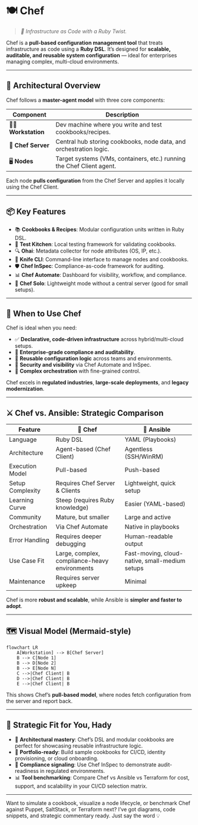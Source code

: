 # 🍽️ Chef

> _📖 Infrastructure as Code with a Ruby Twist._

Chef is a **pull-based configuration management tool** that treats infrastructure as code using a **Ruby DSL**. It’s designed for **scalable, auditable, and reusable system configuration** — ideal for enterprises managing complex, multi-cloud environments.

---

## 🧠 Architectural Overview

Chef follows a **master-agent model** with three core components:

| Component             | Description                                                           |
| --------------------- | --------------------------------------------------------------------- |
| 🧑‍💻 **Workstation** | Dev machine where you write and test cookbooks/recipes.               |
| 🏢 **Chef Server**    | Central hub storing cookbooks, node data, and orchestration logic.    |
| 🖥️ **Nodes**          | Target systems (VMs, containers, etc.) running the Chef Client agent. |

Each node **pulls configuration** from the Chef Server and applies it locally using the Chef Client.

---

## 📦 Key Features

- 📚 **Cookbooks & Recipes**: Modular configuration units written in Ruby DSL.
- 🧪 **Test Kitchen**: Local testing framework for validating cookbooks.
- 🔍 **Ohai**: Metadata collector for node attributes (OS, IP, etc.).
- 🔧 **Knife CLI**: Command-line interface to manage nodes and cookbooks.
- 🛡️ **Chef InSpec**: Compliance-as-code framework for auditing.
- 📊 **Chef Automate**: Dashboard for visibility, workflow, and compliance.
- 🧭 **Chef Solo**: Lightweight mode without a central server (good for small setups).

---

## 🧭 When to Use Chef

Chef is ideal when you need:

- ✅ **Declarative, code-driven infrastructure** across hybrid/multi-cloud setups.
- 🏢 **Enterprise-grade compliance and auditability**.
- 🔁 **Reusable configuration logic** across teams and environments.
- 🔐 **Security and visibility** via Chef Automate and InSpec.
- 🧱 **Complex orchestration** with fine-grained control.

Chef excels in **regulated industries**, **large-scale deployments**, and **legacy modernization**.

---

## ⚔️ Chef vs. Ansible: Strategic Comparison

| Feature          | 🧾 **Chef**                                   | 📜 **Ansible**                                 |
| ---------------- | --------------------------------------------- | ---------------------------------------------- |
| Language         | Ruby DSL                                      | YAML (Playbooks)                               |
| Architecture     | Agent-based (Chef Client)                     | Agentless (SSH/WinRM)                          |
| Execution Model  | Pull-based                                    | Push-based                                     |
| Setup Complexity | Requires Chef Server & Clients                | Lightweight, quick setup                       |
| Learning Curve   | Steep (requires Ruby knowledge)               | Easier (YAML-based)                            |
| Community        | Mature, but smaller                           | Large and active                               |
| Orchestration    | Via Chef Automate                             | Native in playbooks                            |
| Error Handling   | Requires deeper debugging                     | Human-readable output                          |
| Use Case Fit     | Large, complex, compliance-heavy environments | Fast-moving, cloud-native, small-medium setups |
| Maintenance      | Requires server upkeep                        | Minimal                                        |

Chef is more **robust and scalable**, while Ansible is **simpler and faster to adopt**.

---

## 🗺️ Visual Model (Mermaid-style)

```mermaid
flowchart LR
    A[Workstation] --> B[Chef Server]
    B --> C[Node 1]
    B --> D[Node 2]
    B --> E[Node N]
    C -->|Chef Client| B
    D -->|Chef Client| B
    E -->|Chef Client| B
```

This shows Chef’s **pull-based model**, where nodes fetch configuration from the server and report back.

---

## 🧩 Strategic Fit for You, Hady

- 🧠 **Architectural mastery**: Chef’s DSL and modular cookbooks are perfect for showcasing reusable infrastructure logic.
- 📁 **Portfolio-ready**: Build sample cookbooks for CI/CD, identity provisioning, or cloud onboarding.
- 🧪 **Compliance signaling**: Use Chef InSpec to demonstrate audit-readiness in regulated environments.
- 📊 **Tool benchmarking**: Compare Chef vs Ansible vs Terraform for cost, support, and scalability in your CI/CD selection matrix.

---

Want to simulate a cookbook, visualize a node lifecycle, or benchmark Chef against Puppet, SaltStack, or Terraform next? I’ve got diagrams, code snippets, and strategic commentary ready. Just say the word 💡
